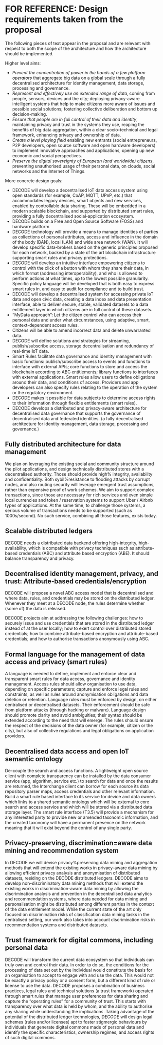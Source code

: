 # FOR REFERENCE: Design requirements taken from the proposal

The following pieces of text appear in the proposal and are relevant
with respect to both the scope of the architecture and how the
architecture should be implemented.

Higher level aims:

- *Prevent the concentration of power in the hands of a few platform
  operators* that aggregate big data on a global scale through a fully
  decentralised architecture for identity management, data storage,
  processing and governance.
- *Represent and effectively use an extended range of data*, coming
  from people, sensors, devices and the city; deploying privacy-aware
  intelligent systems that help to make citizens more aware of issues
  and possible social solutions; fostering collective deliberation and
  bottom up decision-making.
- *Ensure that people are in full control of their data and identity*,
  maintaining privacy and trust in the systems they use, reaping the
  benefits of big data aggregation, within a clear socio-technical and
  legal framework, enhancing privacy and ownership of data.
- *Create a level playing field* enabling new entrants (social
  entrepreneurs, P2P developers, open source software and open
  hardware developers) to implement innovative approaches and
  applications, opening up new economic and social perspectives.
- *Preserve the digital sovereignty of European (and worldwide)
  citizens*, preventing unauthorised usage of their personal data, on
  clouds, social networks and the Internet of Things.

More concrete design goals:

- DECODE will develop a decentralised IoT data access system using
  open standards (for example, CoAP, MQTT, UPnP, etc.)  that
  accommodates legacy devices, smart objects and new services, enabled
  by controllable data sharing.  These will be embedded in a modern
  scalable blockchain, and supported by distributed smart rules,
  providing a fully decentralised social-application ecosystem.
- DECODE builds on a Free and Open Source Software (FOSS) and hardware
  platform.
- DECODE technology will provide a means to manage identities of
  parties as collections of personal attributes, access and influence
  in the domain of the body (BAN), local (LAN) and wide area network
  (WAN).  It will develop specific data-brokers based on the generic
  principles proposed for each network, backed by a state of the art
  blockchain infrastructure supporting smart rules and privacy
  protections.
- DECODE will develop an intuitive interface empowering citizens to
  control with the click of a button with whom they share their data,
  in which format (addressing interoperability), and who is allowed to
  perform actions at what times, up to the lowest possible
  granularity.  Specific policy language will be developed that is
  both easy to express smart rules in, and easy to audit for
  compliance and to build trust.
- DECODE will develop a decentralised system for accessing private IoT
  data and open civic data, creating a data index and data
  presentation interface, able to deliver secure, stable, validated
  datasets to a data entitlement layer in which citizens are in full
  control of these datasets.
- “MyData approach”: Let the citizen control who can access their
  personal data and under what circumstances, using adaptive, smart,
  context-dependent access rules.
- Citizens will be able to amend incorrect data and delete unwarranted
  data.
- DECODE will define solutions and strategies for streaming,
  publish/subscribe access, storage decentralisation and redundancy of
  real-time IoT data.
- Smart Rules facilitate data governance and identity management with
  basic functions: publish/subscribe access to events and functions to
  interface with external APIs; core functions to store and access the
  blockchain according to ABC entitlements; library functions to
  interfaces with external applications.  Smart rules allow users to
  define obligations around their data, and conditions of access.
  Providers and app developers can also specify rules relating to the
  operation of the system or the regulatory environment.
- DECODE makes it possible for data subjects to determine access
  rights to their information through flexible entitlements (smart
  rules).
- DECODE develops a distributed and privacy-aware architecture for
  decentralised data governance that supports the governance of
  decentralised data and federated identities. (a fully decentralised
  architecture for identity management, data storage, processing and
  governance.)

## Fully distributed architecture for data management 

We plan on leveraging the existing social and community structure
around the pilot applications, and design technically distributed
stores with a decentralised authority.  Those should provide high%
integrity, availability and confidentiality.  Both sybil%resistance to
flooding attacks by corrupt nodes, and also routing security will
leverage emergent trust assumptions, rather than expensive proof of
work schemes. We aim to support complex transactions, since those are
necessary for rich services and even simple local currencies and token
/ reservation systems to support Uber / Airbnb types of
applications. At the same time, to challenge those systems, a serious
volume of transactions needs to be supported (such as 1000s/second).
No such service, combining all those features, exists today.

## Scalable distributed ledgers

DECODE needs a distributed data backend offering high-integrity,
high-availability, which is compatible with privacy techniques such as
attribute-based credentials (ABC) and attribute based encryption
(ABE). It should balance transparency and privacy.

## Decentralised identity management, privacy, and trust: Attribute-based credentials/encryption

DECODE will propose a novel ABC access model that is decentralised and
where data, rules, and credentials may be stored on the distributed
ledger.  Whenever they meet at a DECODE node, the rules determine
whether (some of) the data is released.

DECODE projects aim at addressing the following challenges: how to
securely issue and use credentials that are stored in the distributed
ledger instead of at the user locally; how to exert control over
distributed stored credentials; how to combine attribute-based
encryption and attribute-based credentials; and how to authorise
transactions anonymously using ABC.

## Formal language for the management of data access and privacy (smart rules) 
 
A language is needed to define, implement and enforce clear and
transparent smart rules for data access, governance and identity
management.  Access rules should allow organisation to use data,
depending on specific parameters; capture and enforce legal rules and
constraints, as well as rules around anonymisation obligations and
data deletion or retention.  Language rules must be enforced by
design, on either centralised or decentralised datasets.  Their
enforcement should be safe from platform attacks (through hacking or
malware).  Language design should promote clarity and avoid
ambiguities; their syntax should be extended according to the need
that will emerge.  The rules should ensure the respect of the
decisions of the data owner (for example, citizen or the city), but
also of collective regulations and legal obligations on application
providers.

## Decentralised data access and open IoT semantic ontology

De-couple the search and access functions. A lightweight open source
client with complete transparency can be installed by the data
consumer service (app, algorithm, service etc.)  to search for data
and once the results are returned, the Interchange client can borrow
for each source its data repository parser maps, access credentials
and other relevant information. Build a smart rule based interface to
its service for device and data owners which links to a shared
semantic ontology which will be external to core search and access
service and which will be stored via a distributed data storage layer.
The smart rule interface (T3.5) will provide a mechanism for any
interested party to provide new or amended taxonomic information, and
the created taxonomy will have a permanent presence on the network
meaning that it will exist beyond the control of any single party.

## Privacy-preserving, discrimination=aware data mining and recommendation system 

 In DECODE we will devise privacy%preserving data mining and
 aggregation methods that will extend the existing works in
 privacy-aware data mining by allowing efficient privacy analysis and
 anonymisation of distributed datasets, residing on the DECODE
 distributed ledgers. DECODE aims to develop non-discriminatory data
 mining methods that will extend the existing works in
 discrimination-aware data mining by allowing the discrimination
 analysis and prevention in the decentralised data analytics and
 recommendation systems, where data needed for data mining and
 personalisation might be distributed among different parties in the
 context of the data entitlement model.  While the current state of
 the art only focused on discrimination risks of classification data
 mining tasks in the centralised setting, our work also takes into
 account discrimination risks in recommendation systems and
 distributed datasets.
 
## Trust framework for digital commons, including personal data 

DECODE will transform the current data ecosystem so that individuals
can truly own and control their data.  In order to do so, the
conditions for the processing of data set out by the individual would
constitute the basis for an organisation to accept to engage with and
use the data.  This would not be exactly a privacy policy or a consent
form, but a different kind of rule or license to use the data.  DECODE
proposes a combination of business practices, legal rules and
technical solutions (a trust framework) operated through smart rules
that manage user preferences for data sharing and capture the
“operating rules” for a community of trust.  This starts with
transparency over what data is held by whom, and the ability to
authorise any sharing while understanding the implications. Taking
advantage of the potential of the distributed ledger technologies,
DECODE will design legal schemes (rules and/or licenses) apt to foster
stigmergic behaviours by individuals that generate digital commons
made of personal data and identify the specific characteristics,
ownership regimes, and access rights of such digital commons.
